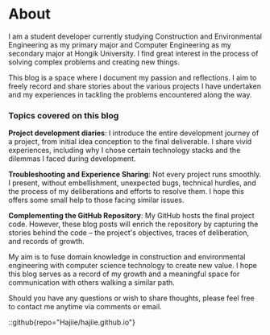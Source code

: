 # About
I am a student developer currently studying Construction and Environmental Engineering as my primary major and Computer Engineering as my secondary major at Hongik University. 
I find great interest in the process of solving complex problems and creating new things.

This blog is a space where I document my passion and reflections. I aim to freely record and share stories about the various projects I have undertaken and my experiences in tackling the problems encountered along the way.

### Topics covered on this blog
**Project development diaries**: I introduce the entire development journey of a project, from initial idea conception to the final deliverable. I share vivid experiences, including why I chose certain technology stacks and the dilemmas I faced during development.

**Troubleshooting and Experience Sharing**: Not every project runs smoothly. I present, without embellishment, unexpected bugs, technical hurdles, and the process of my deliberations and efforts to resolve them. I hope this offers some small help to those facing similar issues.

**Complementing the GitHub Repository**: My GitHub hosts the final project code. However, these blog posts will enrich the repository by capturing the stories behind the code – the project's objectives, traces of deliberation, and records of growth.

My aim is to fuse domain knowledge in construction and environmental engineering with computer science technology to create new value. I hope this blog serves as a record of my growth and a meaningful space for communication with others walking a similar path.

Should you have any questions or wish to share thoughts, please feel free to contact me anytime via comments or email.

::github{repo="Hajiie/hajiie.github.io"}

[//]: # (> ### Sources of images used in this site)

[//]: # (> - [Unsplash]&#40;https://unsplash.com/&#41;)

[//]: # (> - [星と少女]&#40;https://www.pixiv.net/artworks/108916539&#41; by [Stella]&#40;https://www.pixiv.net/users/93273965&#41;)

[//]: # (> - [Rabbit - v1.4 Showcase]&#40;https://civitai.com/posts/586908&#41; by [Rabbit_YourMajesty]&#40;https://civitai.com/user/Rabbit_YourMajesty&#41;)